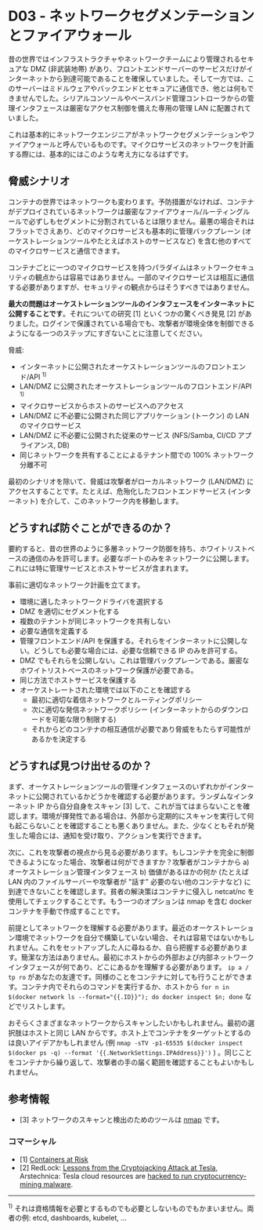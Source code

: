 # D03 - ネットワークセグメンテーションとファイアウォール

昔の世界ではインフラストラクチャやネットワークチームにより管理されるセキュアな DMZ (非武装地帯) があり、フロントエンドサーバーのサービスだけがインターネットから到達可能であることを確保していました。そして一方では、このサーバーはミドルウェアやバックエンドとセキュアに通信でき、他とは何もできませんでした。シリアルコンソールやベースバンド管理コントローラからの管理インタフェースは厳密なアクセス制御を備えた専用の管理 LAN に配置されていました。

これは基本的にネットワークエンジニアがネットワークセグメンテーションやファイアウォールと呼んでいるものです。マイクロサービスのネットワークを計画する際には、基本的にはこのような考え方になるはずです。

## 脅威シナリオ

コンテナの世界ではネットワークも変わります。予防措置がなければ、コンテナがデプロイされているネットワークは厳密なファイアウォール/ルーティングルールで必ずしもセグメントに分割されているとは限りません。最悪の場合それはフラットでさえあり、どのマイクロサービスも基本的に管理バックプレーン (オーケストレーションツールやたとえばホストのサービスなど) を含む他のすべてのマイクロサービスと通信できます。

コンテナごとに一つのマイクロサービスを持つパラダイムはネットワークセキュリティの観点からは容易ではありません。一部のマイクロサービスは相互に通信する必要がありますが、セキュリティの観点からはそうすべきではありません。

__最大の問題はオーケストレーションツールのインタフェースをインターネットに公開することです__。それについての研究 [1] といくつかの驚くべき発見 [2] がありました。ログインで保護されている場合でも、攻撃者が環境全体を制御できるようになる一つのステップにすぎないことに注意してください。


脅威:

* インターネットに公開されたオーケストレーションツールのフロントエンド/API <sup>1)</sup>
* LAN/DMZ に公開されたオーケストレーションツールのフロントエンド/API <sup>1)</sup>
* マイクロサービスからホストのサービスへのアクセス
* LAN/DMZ に不必要に公開された同じアプリケーション (トークン) の LAN のマイクロサービス
* LAN/DMZ に不必要に公開された従来のサービス (NFS/Samba, CI/CD アプライアンス, DB)
* 同じネットワークを共有することによるテナント間での 100% ネットワーク分離不可

最初のシナリオを除いて、脅威は攻撃者がローカルネットワーク (LAN/DMZ) にアクセスすることです。たとえば、危殆化したフロントエンドサービス (インターネット) を介して、このネットワーク内を移動します。


## どうすれば防ぐことができるのか？

要約すると、昔の世界のように多層ネットワーク防御を持ち、ホワイトリストベースの通信のみを許可します。必要なポートのみをネットワークに公開します。これには特に管理サービスとホストサービスが含まれます。

事前に適切なネットワーク計画を立てます。

* 環境に適したネットワークドライバを選択する
* DMZ を適切にセグメント化する
* 複数のテナントが同じネットワークを共有しない
* 必要な通信を定義する
* 管理フロントエンド/API を保護する。それらをインターネットに公開しない。どうしても必要な場合には、必要な信頼できる IP のみを許可する。
* DMZ でもそれらを公開しない。これは管理バックプレーンである。厳密なホワイトリストベースのネットワーク保護が必要である。
* 同じ方法でホストサービスを保護する
* オーケストレートされた環境では以下のことを確認する
  * 最初に適切な着信ネットワークとルーティングポリシー
  * 次に適切な発信ネットワークポリシー (インターネットからのダウンロードを可能な限り制限する)
  * それからどのコンテナの相互通信が必要であり脅威をもたらす可能性があるかを決定する


## どうすれば見つけ出せるのか？

まず、オーケストレーションツールの管理インタフェースのいずれかがインターネットに公開されているかどうかを確認する必要があります。ランダムなインターネット IP から自分自身をスキャン [3] して、これが当てはまらないことを確認します。環境が揮発性である場合は、外部から定期的にスキャンを実行して何も起こらないことを確認することも悪くありません。また、少なくともそれが発生した場合には、通知を受け取り、アクションを実行できます。

次に、これを攻撃者の視点から見る必要があります。もしコンテナを完全に制御できるようになった場合、攻撃者は何ができますか？攻撃者がコンテナから a) オーケストレーション管理インタフェース b) 価値があるほかの何か (たとえば LAN 内のファイルサーバーや攻撃者が "話す" 必要のない他のコンテナなど) に到達できないことを確認します。貧者の解決策はコンテナに侵入し netcat/nc を使用してチェックすることです。もう一つのオプションは nmap を含む docker コンテナを手動で作成することです。

前提としてネットワークを理解する必要があります。最近のオーケストレーション環境でネットワークを自分で構築していない場合、それは容易ではないかもしれません。これをセットアップした人に尋ねるか、自ら把握する必要があります。簡潔な方法はありません。最初にホストからの外部および内部ネットワークインタフェースが何であり、どこにあるかを理解する必要があります。 `ip a / tp ro` があなたの友達です。同様のことをコンテナに対しても行うことができます。コンテナ内でそれらのコマンドを実行するか、ホストから `for n in $(docker network ls --format="{{.ID}}"); do docker inspect $n; done` などでリストします。

おそらくさまざまなネットワークからスキャンしたいかもしれません。最初の選択肢はホストと同じ LAN からです。ホスト上でコンテナをターゲットとするのは良いアイデアかもしれません (例 `nmap -sTV -p1-65535 $(docker inspect $(docker ps -q) --format '{{.NetworkSettings.IPAddress}}')` ) 。同じことをコンテナから繰り返して、攻撃者の手の届く範囲を確認することもよいかもしれません。



## 参考情報

   * [3] ネットワークのスキャンと検出のためのツールは [nmap](https://nmap.org) です。

### コマーシャル
   * [1] [Containers at Risk](https://www.lacework.com/containers-at-risk-a-review-of-21000-cloud-environments/)
   * [2] RedLock: [Lessons from the Cryptojacking Attack at Tesla](https://redlock.io/blog/cryptojacking-tesla), Arstechnica: Tesla cloud resources are [hacked to run cryptocurrency-mining malware](https://arstechnica.com/information-technology/2018/02/tesla-cloud-resources-are-hacked-to-run-cryptocurrency-mining-malware/).

----

<sup>1)</sup> それは資格情報を必要とするものでも必要としないものでもかまいません。両者の例: etcd, dashboards, kubelet, ...
